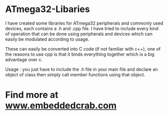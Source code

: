 # ATmega32-Libaries

I have created some libraries for ATmega32 peripherals and commonly used devices, each contains a .h and .cpp file. I have tried to include every kind of operation that can be done using peripherals and devices which can easily be modulated according to usage.

These can easily be converted into C code (if not familiar with c++), one of the reasons to use cpp is that it binds everything together which is a big advantage over c.

Usage :
you just have to include the .h file in your main file and declare an object of class then simply call member functions using that object.

# Find more at www.embeddedcrab.com
